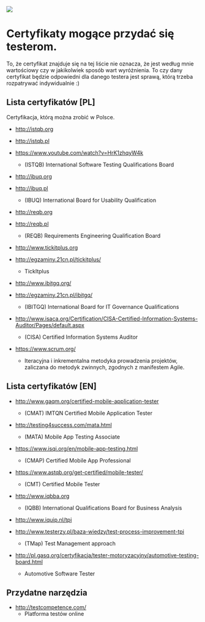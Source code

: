[![](https://img.shields.io/badge/Facebook-%23TestowanieOprogramowania-blue.svg)](https://www.facebook.com/groups/TestowanieOprogramowania/)


# Certyfikaty mogące przydać się testerom.

To, że certyfikat znajduje się na tej liście nie oznacza, że jest według mnie wartościowy czy w jakikolwiek sposób wart wyróżnienia.
To czy dany certyfikat będzie odpowiedni dla danego testera jest sprawą, którą trzeba rozpatrywać indywidualnie :)


## Lista certyfikatów [PL]

Certyfikacja, którą można zrobić w Polsce.

* http://istqb.org
* http://istqb.pl
* https://www.youtube.com/watch?v=HrK1zhqyW4k
  * (ISTQB) International Software Testing Qualifications Board

* http://ibuq.org
* http://ibuq.pl
  * (IBUQ) International Board for Usability Qualification

* http://reqb.org
* http://reqb.pl
  * (REQB) Requirements Engineering Qualification Board

* http://www.tickitplus.org
* http://egzaminy.21cn.pl/tickitplus/
  * TickItplus

* http://www.ibitgq.org/
* http://egzaminy.21cn.pl/ibitgq/
  * (IBITGQ) International Board for IT Governance Qualifications

* http://www.isaca.org/Certification/CISA-Certified-Information-Systems-Auditor/Pages/default.aspx
  * (CISA) Certified Information Systems Auditor

* https://www.scrum.org/
   * Iteracyjna i inkrementalna metodyka prowadzenia projektów, zaliczana do metodyk zwinnych, zgodnych z manifestem Agile.


## Lista certyfikatów [EN]

* http://www.gaqm.org/certified-mobile-application-tester
  * (CMAT) IMTQN Certified Mobile Application Tester

* http://testing4success.com/mata.html
  * (MATA) Mobile App Testing Associate

* https://www.isqi.org/en/mobile-app-testing.html
  * (CMAP) Certified Mobile App Professional

* https://www.astqb.org/get-certified/mobile-tester/
  * (CMT) Certified Mobile Tester

* http://www.iqbba.org
  * (IQBB) International Qualifications Board for Business Analysis  

* http://www.iquip.nl/tpi
* http://www.testerzy.pl/baza-wiedzy/test-process-improvement-tpi
  * (TMap) Test Management approach

* http://pl.gasq.org/certyfikacja/tester-motoryzacyjny/automotive-testing-board.html
  * Automotive Software Tester


## Przydatne narzędzia

* http://testcompetence.com/
  * Platforma testów online
